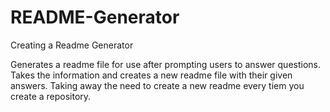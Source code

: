 # README-Generator

Creating a Readme Generator

Generates a readme file for use after prompting users to answer questions.
Takes the information and creates a new readme file with their given answers.
Taking away the need to create a new readme every tiem you create a repository.